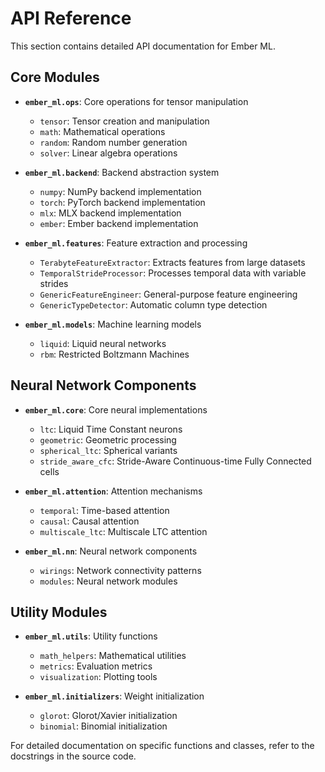 # API Reference

This section contains detailed API documentation for Ember ML.

## Core Modules

- **`ember_ml.ops`**: Core operations for tensor manipulation
  - `tensor`: Tensor creation and manipulation
  - `math`: Mathematical operations
  - `random`: Random number generation
  - `solver`: Linear algebra operations

- **`ember_ml.backend`**: Backend abstraction system
  - `numpy`: NumPy backend implementation
  - `torch`: PyTorch backend implementation
  - `mlx`: MLX backend implementation
  - `ember`: Ember backend implementation

- **`ember_ml.features`**: Feature extraction and processing
  - `TerabyteFeatureExtractor`: Extracts features from large datasets
  - `TemporalStrideProcessor`: Processes temporal data with variable strides
  - `GenericFeatureEngineer`: General-purpose feature engineering
  - `GenericTypeDetector`: Automatic column type detection

- **`ember_ml.models`**: Machine learning models
  - `liquid`: Liquid neural networks
  - `rbm`: Restricted Boltzmann Machines

## Neural Network Components

- **`ember_ml.core`**: Core neural implementations
  - `ltc`: Liquid Time Constant neurons
  - `geometric`: Geometric processing
  - `spherical_ltc`: Spherical variants
  - `stride_aware_cfc`: Stride-Aware Continuous-time Fully Connected cells

- **`ember_ml.attention`**: Attention mechanisms
  - `temporal`: Time-based attention
  - `causal`: Causal attention
  - `multiscale_ltc`: Multiscale LTC attention

- **`ember_ml.nn`**: Neural network components
  - `wirings`: Network connectivity patterns
  - `modules`: Neural network modules

## Utility Modules

- **`ember_ml.utils`**: Utility functions
  - `math_helpers`: Mathematical utilities
  - `metrics`: Evaluation metrics
  - `visualization`: Plotting tools

- **`ember_ml.initializers`**: Weight initialization
  - `glorot`: Glorot/Xavier initialization
  - `binomial`: Binomial initialization

For detailed documentation on specific functions and classes, refer to the docstrings in the source code.